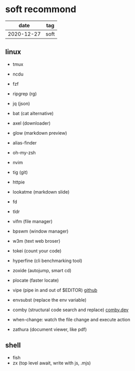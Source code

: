 # soft recommond

| date       | tag  |
| ---------- | ---- |
| 2020-12-27 | soft |

## linux

- tmux
- ncdu
- fzf
- ripgrep (rg)
- jq (json)
- bat (cat alternative)
- axel (downloader)
- glow (markdown preview)
- alias-finder
- oh-my-zsh
- nvim
- tig (git)
- httpie
- lookatme (markdown slide)
- fd
- tldr
- vifm (file manager)
- bpswm (window manager)
- w3m (text web broser)
- tokei (count your code)
- hyperfine (cli benchmarking tool)
- zoxide (autojump, smart cd)
- plocate (faster locate)

- vipe (pipe in and out of $EDITOR) [github](https://github.com/juliangruber/vipe)
- envsubst (replace the env variable)

- comby (structural code search and replace) [comby.dev](https://comby.dev)

- when-change: watch the file change and execute action

- zathura (document viewer, like pdf)

## shell

- fish
- zx (top level await, write with js, .mjs)

